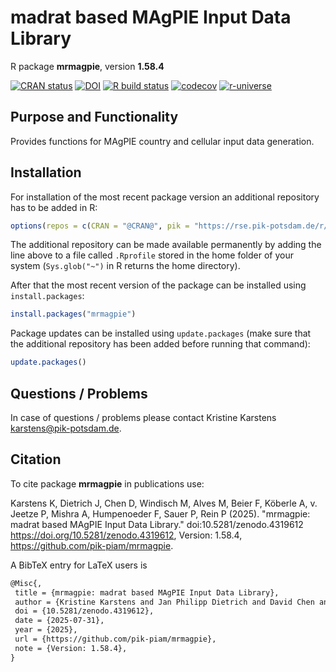 # madrat based MAgPIE Input Data Library

R package **mrmagpie**, version **1.58.4**

[![CRAN status](https://www.r-pkg.org/badges/version/mrmagpie)](https://cran.r-project.org/package=mrmagpie) [![DOI](https://zenodo.org/badge/DOI/10.5281/zenodo.4319612.svg)](https://doi.org/10.5281/zenodo.4319612) [![R build status](https://github.com/pik-piam/mrmagpie/workflows/check/badge.svg)](https://github.com/pik-piam/mrmagpie/actions) [![codecov](https://codecov.io/gh/pik-piam/mrmagpie/branch/master/graph/badge.svg)](https://app.codecov.io/gh/pik-piam/mrmagpie) [![r-universe](https://pik-piam.r-universe.dev/badges/mrmagpie)](https://pik-piam.r-universe.dev/builds)

## Purpose and Functionality

Provides functions for MAgPIE country and cellular input data
    generation.


## Installation

For installation of the most recent package version an additional repository has to be added in R:

```r
options(repos = c(CRAN = "@CRAN@", pik = "https://rse.pik-potsdam.de/r/packages"))
```
The additional repository can be made available permanently by adding the line above to a file called `.Rprofile` stored in the home folder of your system (`Sys.glob("~")` in R returns the home directory).

After that the most recent version of the package can be installed using `install.packages`:

```r 
install.packages("mrmagpie")
```

Package updates can be installed using `update.packages` (make sure that the additional repository has been added before running that command):

```r 
update.packages()
```

## Questions / Problems

In case of questions / problems please contact Kristine Karstens <karstens@pik-potsdam.de>.

## Citation

To cite package **mrmagpie** in publications use:

Karstens K, Dietrich J, Chen D, Windisch M, Alves M, Beier F, Köberle A, v. Jeetze P, Mishra A, Humpenoeder F, Sauer P, Rein P (2025). "mrmagpie: madrat based MAgPIE Input Data Library." doi:10.5281/zenodo.4319612 <https://doi.org/10.5281/zenodo.4319612>, Version: 1.58.4, <https://github.com/pik-piam/mrmagpie>.

A BibTeX entry for LaTeX users is

 ```latex
@Misc{,
  title = {mrmagpie: madrat based MAgPIE Input Data Library},
  author = {Kristine Karstens and Jan Philipp Dietrich and David Chen and Michael Windisch and Marcos Alves and Felicitas Beier and Alexandre Köberle and Patrick {v. Jeetze} and Abhijeet Mishra and Florian Humpenoeder and Pascal Sauer and Patrick Rein},
  doi = {10.5281/zenodo.4319612},
  date = {2025-07-31},
  year = {2025},
  url = {https://github.com/pik-piam/mrmagpie},
  note = {Version: 1.58.4},
}
```
